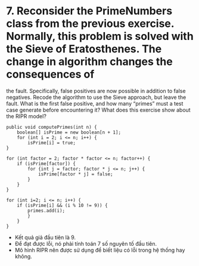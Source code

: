 # 7. Reconsider the PrimeNumbers class from the previous exercise. Normally, this problem is solved with the Sieve of Eratosthenes. The change in algorithm changes the consequences of
the fault. Specifically, false positives are now possible in addition to false negatives. Recode
the algorithm to use the Sieve approach, but leave the fault. What is the first false positive,
and how many “primes” must a test case generate before encountering it? What does this
exercise show about the RIPR model?
```
public void computePrimes(int n) {
	boolean[] isPrime = new boolean[n + 1];
	for (int i = 2; i <= n; i++) {
		isPrime[i] = true;
}

for (int factor = 2; factor * factor <= n; factor++) {
	if (isPrime[factor]) {
		for {int j = factor; factor * j <= n; j++) {
			isPrime[factor * j] = false;
		}
	}
}

for (int i=2; i <= n; i++) { 
	if (isPrime[i] && (i % 10 != 9)) {
		primes.add(i);
		}
	}
}
```
- Kết quả giả đầu tiên là 9.
- Để đạt được lỗi, nó phải tính toán 7 số nguyên tố đầu tiên.
- Mô hình RIPR nên được sử dụng để biết liệu có lỗi trong hệ thống hay không.
